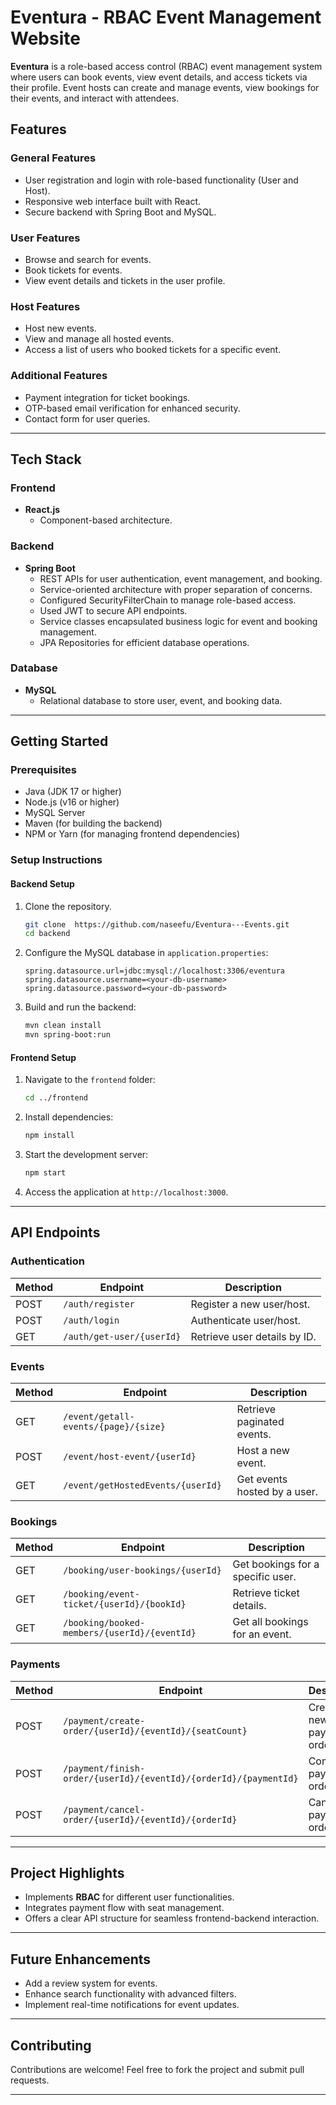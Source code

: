 
# **Eventura - RBAC Event Management Website**

**Eventura** is a role-based access control (RBAC) event management system where users can book events, view event details, and access tickets via their profile. Event hosts can create and manage events, view bookings for their events, and interact with attendees.

## **Features**

### **General Features**
- User registration and login with role-based functionality (User and Host).
- Responsive web interface built with React.
- Secure backend with Spring Boot and MySQL.

### **User Features**
- Browse and search for events.
- Book tickets for events.
- View event details and tickets in the user profile.

### **Host Features**
- Host new events.
- View and manage all hosted events.
- Access a list of users who booked tickets for a specific event.

### **Additional Features**
- Payment integration for ticket bookings.
- OTP-based email verification for enhanced security.
- Contact form for user queries.

---

## **Tech Stack**

### **Frontend**
- **React.js**
  - Component-based architecture.

### **Backend**
- **Spring Boot**
  - REST APIs for user authentication, event management, and booking.
  - Service-oriented architecture with proper separation of concerns.
  - Configured SecurityFilterChain to manage role-based access.
  - Used JWT to secure API endpoints.
  - Service classes encapsulated business logic for event and booking management.
  - JPA Repositories for efficient database operations.

### **Database**
- **MySQL**
  - Relational database to store user, event, and booking data.

---

## **Getting Started**

### **Prerequisites**
- Java (JDK 17 or higher)
- Node.js (v16 or higher)
- MySQL Server
- Maven (for building the backend)
- NPM or Yarn (for managing frontend dependencies)

### **Setup Instructions**

#### **Backend Setup**
1. Clone the repository.
   ```bash
   git clone  https://github.com/naseefu/Eventura---Events.git
   cd backend
   ```
2. Configure the MySQL database in `application.properties`:
   ```properties
   spring.datasource.url=jdbc:mysql://localhost:3306/eventura
   spring.datasource.username=<your-db-username>
   spring.datasource.password=<your-db-password>
   ```
3. Build and run the backend:
   ```bash
   mvn clean install
   mvn spring-boot:run
   ```

#### **Frontend Setup**
1. Navigate to the `frontend` folder:
   ```bash
   cd ../frontend
   ```
2. Install dependencies:
   ```bash
   npm install
   ```
3. Start the development server:
   ```bash
   npm start
   ```
4. Access the application at `http://localhost:3000`.

---

## **API Endpoints**

### **Authentication**
| Method | Endpoint                 | Description                      |
|--------|--------------------------|----------------------------------|
| POST   | `/auth/register`         | Register a new user/host.        |
| POST   | `/auth/login`            | Authenticate user/host.          |
| GET    | `/auth/get-user/{userId}`| Retrieve user details by ID.     |

### **Events**
| Method | Endpoint                         | Description                      |
|--------|----------------------------------|----------------------------------|
| GET    | `/event/getall-events/{page}/{size}` | Retrieve paginated events.   |
| POST   | `/event/host-event/{userId}`     | Host a new event.               |
| GET    | `/event/getHostedEvents/{userId}`| Get events hosted by a user.    |

### **Bookings**
| Method | Endpoint                                  | Description                      |
|--------|-------------------------------------------|----------------------------------|
| GET    | `/booking/user-bookings/{userId}`         | Get bookings for a specific user.|
| GET    | `/booking/event-ticket/{userId}/{bookId}` | Retrieve ticket details.         |
| GET    | `/booking/booked-members/{userId}/{eventId}` | Get all bookings for an event.|

### **Payments**
| Method | Endpoint                                    | Description                      |
|--------|---------------------------------------------|----------------------------------|
| POST   | `/payment/create-order/{userId}/{eventId}/{seatCount}` | Create a new payment order. |
| POST   | `/payment/finish-order/{userId}/{eventId}/{orderId}/{paymentId}` | Complete a payment order. |
| POST   | `/payment/cancel-order/{userId}/{eventId}/{orderId}` | Cancel a payment order. |

---

## **Project Highlights**
- Implements **RBAC** for different user functionalities.
- Integrates payment flow with seat management.
- Offers a clear API structure for seamless frontend-backend interaction.

---

## **Future Enhancements**
- Add a review system for events.
- Enhance search functionality with advanced filters.
- Implement real-time notifications for event updates.

---

## **Contributing**
Contributions are welcome! Feel free to fork the project and submit pull requests.

---

